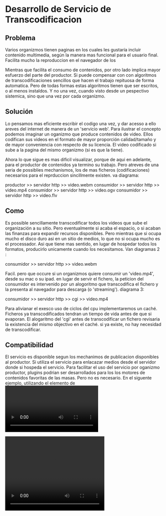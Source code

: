 # Desarrollo de Servicio de Transcodificacion

## Problema

Varios organizmos tienen paginas en los cuales les gustaría incluir
contenido multimedia, según la manera mas funcional para el usuario
final. Facilita mucho la reproduccion en el navegador de los <audio> y
<video> de html, sin empargo existe cierta obstaculo la variad
implementaciones en los varias navegadores, que finalmente requiere que
uno presenta su audio/video en varios formatos (codificaciones), o que
los contenidos han sidos 'transcodificados' a varios formatos.  

Mientras que facilita el consumo de contenidos, por otro lado implica
mayor esfuerzo del parte del productor. Si puede compensar con con
algoritmos de transcodificaciones sencillos que hacen el trabajo
repituosa de forma automatica. Pero de todas formas estas algoritmos
tienen que ser escritos, o al menos instaldos. Y no una vez, cuando
visto desde un pespectivo sistemica, sino que una vez por cada
organizmo.

## Solución

Lo pensamos mas eficiente escribir el codigo una vez, y dar acesso a
ello areves del internet de manera de un 'servicio web'. Para ilustrar
el concepto podemos imaginar un oganizmo que produce contenidos de
video. Ellos codifican sus videos en el formato de mayor proporción
calidad/tamaño y de mayor conveniencia con respecto de su licencia. El
video codificado si sube a la pagina del mismo organizmo (si es que la
tiene). 

Ahora lo que sigue es mas dificil visualizar, porque de aqui en
adelante, para el productor de contenidos ya termino su trabajo. Pero
atreves de una seria de possiblies mechanismos, los de mas ficheros
(codificaciones) necesarios para el reprduccion sincillmente existen.
va diagrama:

productor >> servidor http >> video.webm
consumidor >> servidor http >> video.mp4
consumidor >> servidor http >> video.ogv
consumidor >> servidor http >> video.flv

## Como

Es possible sencillamente transcodificar todos los videos que sube el
organización a su sitio. Pero eventualmente si acaba el espacio, o si
acaban las finanzas para expandir recursos disponibles. Pero mientras
que si ocupa mucho el disco duro asi en un sitio de medios, lo que no
si ocupa mucho es el processador. Asi que tiene mas sentido, en lugar
de hospedar todos los formatos, producirlo unicamente cuando los
necesitamos.  Van diagramas 2 :

consumidor >> servidor http >> video.webm

Facil. pero que occure si un organizmos quiere consumir un 'video.mp4',
desde su mac o su ipad. en lugar de servir el fichero, la peticion del
consumidor es intervenido por un alogoritmo que transcodifica el
fichero y la presenta al navegador para descarga (o 'streaming').
diagrama 3:

consumidor >> servidor http >> cgi >> video.mp4

Para alivianar el exesco uso de ciclos del cpu implementaremos un
caché. Ficheros ya transcodificados tendran un tiempo de vida antes de
que si evaporan. El alogaritmo del 'cgi' antes de transcodificar un
fichero revisaria la existencia del mismo objectivo en el caché. si ya
existe, no hay necesidad de transcodificar. 

## Compatibilidad

El servicio es disponible segun los mechanimos de publicacion disponibles al productor. Si utiliza el servicio para enlacazar medios desde el servidor donde si hospeda el servicio. Para facilitar el uso del servicio por oganizmo productor, plugins podrian ser desarrollados para los los motores de contenidos favoritas de las masas. Pero no es necesario. En el siguente ejemplo, utilizando el elemento de <video> de html5, el dominio media.organizmo.org apunta el ip del servicio del transcodificacion, y organizmo.org es sencillamente la pagina del organizmo:

<video width="320" height="240" controls="controls">
  <source src="http://media.organizmo.org/video.mp4" type="video/mp4" />
  <source src="http://media.organizmo.org/video.ogv" type="video/ogg" />
  <source src="http://media.organizamo.org/video.webm" type="video/webm" />
</video> 
